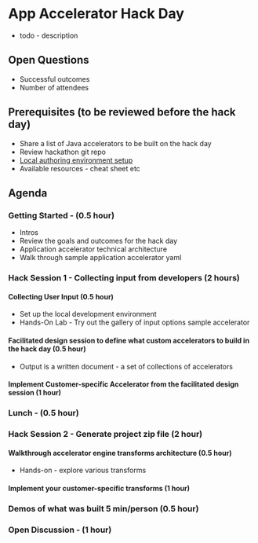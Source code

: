 # App Accelerator Hack Day
* todo - description
## Open Questions
* Successful outcomes
* Number of attendees

## Prerequisites (to be reviewed before the hack day)	
* Share a list of Java accelerators to be built on the hack day
* Review hackathon git repo
* [Local authoring environment setup](local-authoring.md)
* Available resources - cheat sheet etc	

## Agenda
### Getting Started - (0.5 hour)
* Intros
* Review the goals and outcomes for the hack day
* Application accelerator technical architecture 
* Walk through sample application accelerator yaml
### Hack Session 1 - Collecting input from developers (2 hours)
#### Collecting User Input (0.5 hour)
* Set up the local development environment
* Hands-On Lab - Try out the gallery of input options sample accelerator
#### Facilitated design session to define what custom accelerators to build in the hack day (0.5 hour)
* Output is a written document - a set of collections of accelerators
#### Implement Customer-specific Accelerator from the facilitated design session (1 hour)
### Lunch - (0.5 hour)
### Hack Session 2 - Generate project zip file (2 hour)
#### Walkthrough accelerator engine transforms architecture (0.5 hour)
* Hands-on - explore various transforms
#### Implement your customer-specific transforms (1 hour)
### Demos of what was built 5 min/person (0.5 hour)
### Open Discussion - (1 hour)
